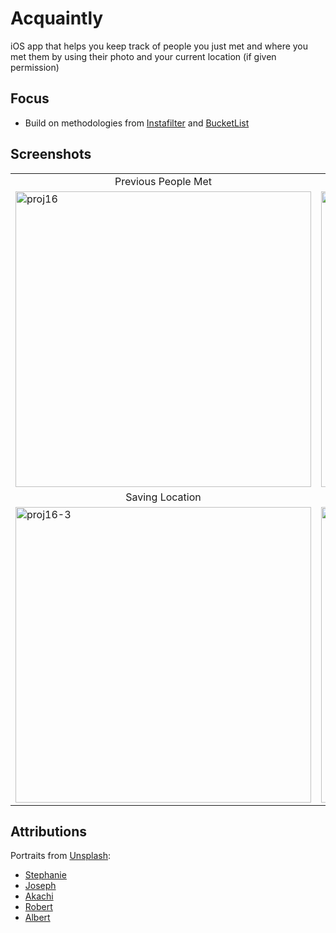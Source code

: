 # Acquaintly
iOS app that helps you keep track of people you just met and where you met them by using their photo and your current location (if given permission)

## Focus
* Build on methodologies from [Instafilter](https://github.com/mleers/Instafilter) and [BucketList](https://github.com/mleers/BucketList)

## Screenshots
<table>
  <tr>
    <td align="middle">Previous People Met</td>
    <td align="middle">Adding a New Person</td>
  </tr>
  <tr>
    <td><img width="473" alt="proj16" src="https://user-images.githubusercontent.com/29722295/209419224-5a255e14-ee60-4a2b-94ac-51a44bf41c6d.png"/></td>
    <td><img width="473" alt="proj16-2" src="https://user-images.githubusercontent.com/29722295/209419228-7421c8ee-fa40-4536-be90-631185981dee.png"/></td>
  </tr>
  <tr>
    <td align="middle">Saving Location</td>
    <td align="middle">Showing Location With MapKit (if location enabled)</td>
  </tr>
  <tr>
    <td><img width="473" alt="proj16-3" src="https://user-images.githubusercontent.com/29722295/209419234-ba6d7200-93d8-49b6-a689-9c6cd7a54acc.png"/></td>
    <td><img width="473" alt="proj16-4" src="https://user-images.githubusercontent.com/29722295/209419236-47fb7162-88f2-445e-8877-76ffec097ceb.png"/></td>
  </tr>
</table>

## Attributions
Portraits from <a href="https://unsplash.com/">Unsplash</a>:
* [Stephanie](https://unsplash.com/photos/Zz5LQe-VSMY)
* [Joseph](https://unsplash.com/photos/iFgRcqHznqg)
* [Akachi](https://unsplash.com/photos/J1OScm_uHUQ)
* [Robert](https://unsplash.com/photos/cdksyTqEXzo)
* [Albert](https://unsplash.com/photos/ILip77SbmOE)
